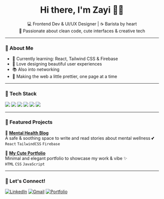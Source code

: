 <h1 align="center">Hi there, I'm Zayi 🌷✨</h1>
<p align="center">
  💻 Frontend Dev & UI/UX Designer | ☕ Barista by heart <br>
  🎨 Passionate about clean code, cute interfaces & creative tech
</p>

---

### 🌼 About Me
- 🧁 Currently learning: React, Tailwind CSS & Firebase  
- 🌈 Love designing beautiful user experiences  
- 📚 Also into networking 
- 🎀 Making the web a little prettier, one page at a time  

---

### 💖 Tech Stack
<p align="left">
  <img src="https://img.shields.io/badge/HTML-FADADD?style=for-the-badge&logo=html5&logoColor=white" />
  <img src="https://img.shields.io/badge/CSS-FBCEDB?style=for-the-badge&logo=css3&logoColor=white" />
  <img src="https://img.shields.io/badge/JavaScript-FDE2E4?style=for-the-badge&logo=javascript&logoColor=black" />
  <img src="https://img.shields.io/badge/React-FFE3E3?style=for-the-badge&logo=react&logoColor=61DAFB" />
  <img src="https://img.shields.io/badge/Tailwind-FFCDE2?style=for-the-badge&logo=tailwindcss&logoColor=38B2AC" />
  <img src="https://img.shields.io/badge/Figma-FACBEA?style=for-the-badge&logo=figma&logoColor=white" />
</p>

---

### 📌 Featured Projects

🌸 **[Mental Health Blog](#)**  
A safe & soothing space to write and read stories about mental wellness 💕  
`React` `TailwindCSS` `Firebase`

🌼 **[My Cute Portfolio](#)**  
Minimal and elegant portfolio to showcase my work & vibe ✨  
`HTML` `CSS` `JavaScript`

---

### 💌 Let's Connect!
[![LinkedIn](https://img.shields.io/badge/LinkedIn-%23f4c2c2?style=for-the-badge&logo=linkedin&logoColor=white)](https://linkedin.com/in/zaibleh)
[![Gmail](https://img.shields.io/badge/Gmail-ffd6e8?style=for-the-badge&logo=gmail&logoColor=white)](mailto:ojozairaelizabeth@gmail.com)
[![Portfolio](https://img.shields.io/badge/Portfolio-ffe4ec?style=for-the-badge&logo=vercel&logoColor=white)](https://yourportfolio.com)
